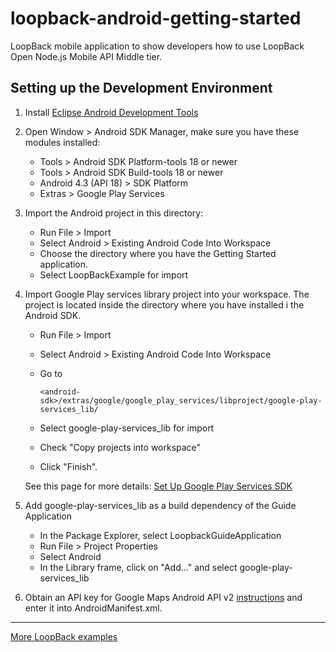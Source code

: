loopback-android-getting-started
================================

LoopBack mobile application to show developers how to use
LoopBack Open Node.js Mobile API Middle tier.

## Setting up the Development Environment

1. Install [Eclipse Android Development Tools](http://developer.android.com/sdk/index.html)
1. Open Window &gt; Android SDK Manager, make sure you have these modules
    installed:
    * Tools &gt; Android SDK Platform-tools 18 or newer
    * Tools &gt; Android SDK Build-tools 18 or newer
    * Android 4.3 (API 18) &gt; SDK Platform
    * Extras &gt; Google Play Services
1. Import the Android project in this directory:
    * Run File &gt; Import
    * Select Android &gt; Existing Android Code Into Workspace
    * Choose the directory where you have the Getting Started application.
    * Select LoopBackExample for import
1. Import Google Play services library project into your workspace. The
    project is located inside the directory where you have installed i
    the Android SDK.
    * Run File &gt; Import
    * Select Android &gt; Existing Android Code Into Workspace
    * Go to

      ```
      <android-sdk>/extras/google/google_play_services/libproject/google-play-services_lib/
      ```
    * Select google-play-services_lib for import
    * Check "Copy projects into workspace"
    * Click "Finish".

    See this page for more details:
    [Set Up Google Play Services SDK](http://developer.android.com/google/play-services/setup.html)
1. Add google-play-services\_lib as a build dependency of the Guide Application
    * In the Package Explorer, select LoopbackGuideApplication
    * Run File &gt; Project Properties
    * Select Android
    * In the Library frame, click on "Add..." and select google-play-services_lib
1. Obtain an API key for Google Maps Android API v2
[instructions](https://developers.google.com/maps/documentation/android/start#obtaining_an_api_key)
and enter it into AndroidManifest.xml.

---

[More LoopBack examples](https://github.com/strongloop/loopback-example)
